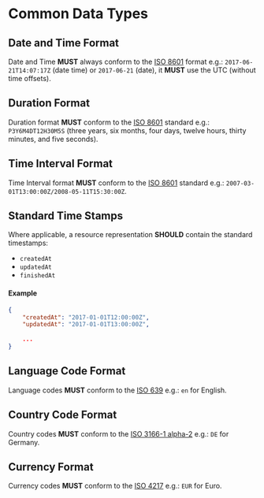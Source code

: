 # Common Data Types

## Date and Time Format
Date and Time **MUST** always conform to the [ISO 8601](https://en.wikipedia.org/wiki/ISO_8601) format e.g.: `2017-06-21T14:07:17Z` (date time) or `2017-06-21` (date), it **MUST** use the UTC (without time offsets).

## Duration Format
Duration format **MUST** conform to the [ISO 8601](https://en.wikipedia.org/wiki/ISO_8601) standard e.g.: `P3Y6M4DT12H30M5S` (three years, six months, four days, twelve hours, thirty minutes, and five seconds).

## Time Interval Format
Time Interval format **MUST** conform to the [ISO 8601](https://en.wikipedia.org/wiki/ISO_8601) standard e.g.: `2007-03-01T13:00:00Z/2008-05-11T15:30:00Z`.

## Standard Time Stamps
Where applicable, a resource representation **SHOULD** contain the standard timestamps:

- `createdAt`
- `updatedAt`
- `finishedAt`

#### Example

```json
{
    "createdAt": "2017-01-01T12:00:00Z",
    "updatedAt": "2017-01-01T13:00:00Z",
    
    ...
}
```

## Language Code Format
Language codes **MUST** conform to the [ISO 639](https://en.wikipedia.org/wiki/List_of_ISO_639-1_codes) e.g.: `en` for English.

## Country Code Format
Country codes **MUST** conform to the [ISO 3166-1 alpha-2](https://en.wikipedia.org/wiki/ISO_3166-1_alpha-2) e.g.: `DE` for Germany.

## Currency Format
Currency codes **MUST** conform to the [ISO 4217](https://en.wikipedia.org/wiki/ISO_4217) e.g.: `EUR` for Euro.
